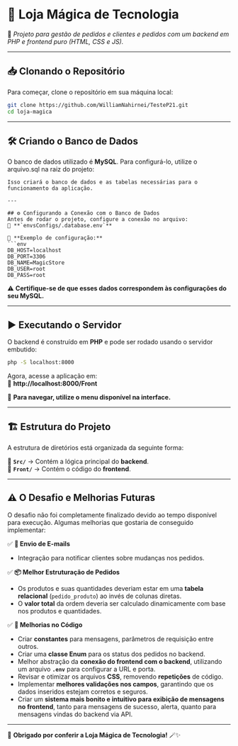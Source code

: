 # 🏪 Loja Mágica de Tecnologia  
🚀 *Projeto para gestão de pedidos e clientes e pedidos com um backend em PHP e frontend puro (HTML, CSS e JS).*

---

## 📥 Clonando o Repositório
Para começar, clone o repositório em sua máquina local:
```sh
git clone https://github.com/WilliamNahirnei/TesteP21.git
cd loja-magica
```

---

## 🛠 Criando o Banco de Dados
O banco de dados utilizado é **MySQL**. Para configurá-lo, utilize o arquivo.sql na raiz do projeto:  
```
Isso criará o banco de dados e as tabelas necessárias para o funcionamento da aplicação.

---

## ⚙ Configurando a Conexão com o Banco de Dados
Antes de rodar o projeto, configure a conexão no arquivo:  
📂 **`envsConfigs/.database.env`**

🔹 **Exemplo de configuração:**
```env
DB_HOST=localhost
DB_PORT=3306
DB_NAME=MagicStore
DB_USER=root
DB_PASS=root
```
⚠ **Certifique-se de que esses dados correspondem às configurações do seu MySQL.**

---

## ▶ Executando o Servidor
O backend é construído em **PHP** e pode ser rodado usando o servidor embutido:

```sh
php -S localhost:8000
```
Agora, acesse a aplicação em:  
📌 **http://localhost:8000/Front**  

🚀 **Para navegar, utilize o menu disponível na interface.**

---

## 🏗 Estrutura do Projeto
A estrutura de diretórios está organizada da seguinte forma:

📂 **`Src/`** → Contém a lógica principal do **backend**.  
📂 **`Front/`** → Contém o código do **frontend**.  

---

## ⚠ O Desafio e Melhorias Futuras
O desafio não foi completamente finalizado devido ao tempo disponível para execução. Algumas melhorias que gostaria de conseguido implementar:

✅ **📧 Envio de E-mails**  
- Integração para notificar clientes sobre mudanças nos pedidos.  

✅ **📦 Melhor Estruturação de Pedidos**  
- Os produtos e suas quantidades deveriam estar em uma **tabela relacional** (`pedido_produto`) ao invés de colunas diretas.  
- O **valor total** da ordem deveria ser calculado dinamicamente com base nos produtos e quantidades.  

✅ **📌 Melhorias no Código**  
- Criar **constantes** para mensagens, parâmetros de requisição entre outros.  
- Criar uma **classe Enum** para os status dos pedidos no backend.  
- Melhor abstração da **conexão do frontend com o backend**, utilizando um arquivo **`.env`** para configurar a URL e porta.  
- Revisar e otimizar os arquivos **CSS**, removendo **repetições** de código.
- Implementar **melhores validações nos campos**, garantindo que os dados inseridos estejam corretos e seguros.  
- Criar um **sistema mais bonito e intuitivo para exibição de mensagens no frontend**, tanto para mensagens de sucesso, alerta, quanto para mensagens vindas do backend via API.  
---

🚀 **Obrigado por conferir a Loja Mágica de Tecnologia!** 🪄✨
